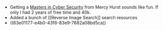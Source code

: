 - Getting a [Masters in Cyber Security](https://www.mercyhurst.edu/academics/grad/cyber-security) from Mercy Hurst sounds like fun. If only I had 2 years of free time and 40k.
- Added a bunch of [[Reverse Image Search]] search resources
- ((63e01177-e4b0-43f6-83e9-7682a08bd5ca))